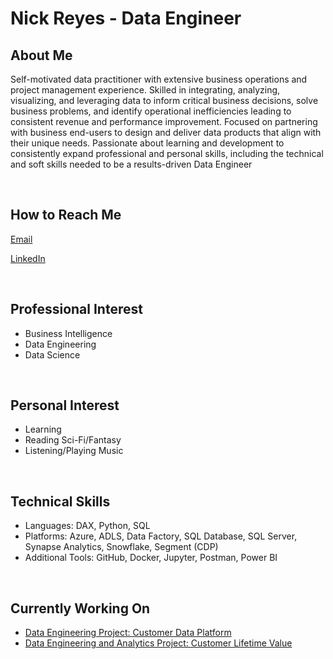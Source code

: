 # Nick Reyes - Data Engineer

## About Me
Self-motivated data practitioner with extensive business operations and project management experience. Skilled in integrating, analyzing, visualizing, and leveraging
data to inform critical business decisions, solve business problems, and identify operational inefficiencies leading to consistent revenue and performance improvement.
Focused on partnering with business end-users to design and deliver data products that align with their unique needs. Passionate about learning and development to
consistently expand professional and personal skills, including the technical and soft skills needed to be a results-driven Data Engineer

<br>

## How to Reach Me
[Email](mailto:nareyes_git@pm.me)

[LinkedIn](https://www.linkedin.com/in/na-reyes/)

<br>

## Professional Interest
- Business Intelligence
- Data Engineering
- Data Science

<br>

## Personal Interest
- Learning
- Reading Sci-Fi/Fantasy
- Listening/Playing Music

<br>

## Technical Skills
- Languages: DAX, Python, SQL
- Platforms: Azure, ADLS, Data Factory, SQL Database, SQL Server, Synapse Analytics, Snowflake, Segment (CDP)
- Additional Tools: GitHub, Docker, Jupyter, Postman, Power BI

<br>

## Currently Working On
- [Data Engineering Project: Customer Data Platform](https://github.com/nareyes/project-cdp)
- [Data Engineering and Analytics Project: Customer Lifetime Value](https://github.com/nareyes/project-ltv)
